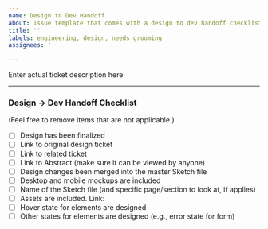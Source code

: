 ```yaml
---
name: Design to Dev Handoff
about: Issue template that comes with a design to dev handoff checklist
title: ''
labels: engineering, design, needs grooming
assignees: ''

---
```


<!------------------------------------------------------------------------------
│  Make sure you go through the "Design -> Dev Handoff Checklist" below
└------------------------------------------------------------------------------>

Enter actual ticket description here

---

###  Design -> Dev Handoff Checklist
(Feel free to remove items that are not applicable.)

- [ ] Design has been finalized
- [ ] Link to original design ticket
- [ ] Link to related ticket
- [ ] Link to Abstract (make sure it can be viewed by anyone)
- [ ] Design changes been merged into the master Sketch file
- [ ] Desktop and mobile mockups are included
- [ ] Name of the Sketch file (and specific page/section to look at, if applies)
- [ ] Assets are included. Link: 
- [ ] Hover state for elements are designed
- [ ] Other states for elements are designed (e.g., error state for form)
